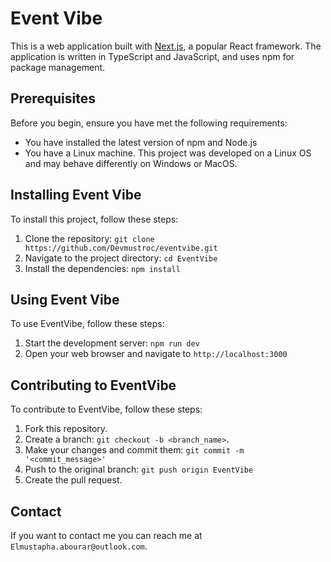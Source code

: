 # Event Vibe

This is a web application built with [Next.js](https://nextjs.org/), a popular React framework. The application is written in TypeScript and JavaScript, and uses npm for package management.

## Prerequisites

Before you begin, ensure you have met the following requirements:

- You have installed the latest version of npm and Node.js
- You have a Linux machine. This project was developed on a Linux OS and may behave differently on Windows or MacOS.

## Installing Event Vibe

To install this project, follow these steps:

1. Clone the repository: `git clone https://github.com/Devmustroc/eventvibe.git`
2. Navigate to the project directory: `cd EventVibe`
3. Install the dependencies: `npm install`

## Using Event Vibe

To use EventVibe, follow these steps:

1. Start the development server: `npm run dev`
2. Open your web browser and navigate to `http://localhost:3000`

## Contributing to EventVibe

To contribute to EventVibe, follow these steps:

1. Fork this repository.
2. Create a branch: `git checkout -b <branch_name>`.
3. Make your changes and commit them: `git commit -m '<commit_message>'`
4. Push to the original branch: `git push origin EventVibe`
5. Create the pull request.

## Contact

If you want to contact me you can reach me at `Elmustapha.abourar@outlook.com`.
